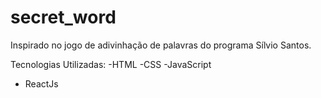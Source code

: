 # secret_word
Inspirado no jogo de adivinhação de palavras do programa Sílvio Santos.

Tecnologias Utilizadas:
 -HTML
 -CSS
 -JavaScript
 - ReactJs
